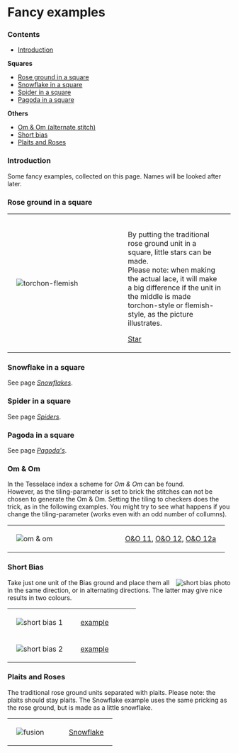 <style> 
  table th, td {padding: 20px;} 
  th, td {width: 50%; text-align:left;}
  span.stch {background-color:oldlace;}
  span.eleme {background-color:linen;}
</style>

<body>

<h1>Fancy examples</h1>

<h3>Contents</h3>
<p><ul>
  <li><a href="#fanc-intr">Introduction</a></li>
</ul></p> 
<b>Squares</b>
<p><ul>
  <li><a href="#fanc-rose">Rose ground in a square</a></li>
  <li><a href="#fanc-snow">Snowflake in a square</a></li>
  <li><a href="#fanc-spin">Spider in a square</a></li>
  <li><a href="#fanc-pago">Pagoda in a square</a></li>
</ul></p>
<b>Others</b>
<p><ul>
  <li><a href="#fanc-omom">Om & Om (alternate stitch)</a></li>
  <li><a href="#fanc-bias">Short bias</a></li>
  <li><a href="#fanc-plai">Plaits and Roses</a></li>
</ul></p>

<h3 id="fanc-intr">Introduction</h3>
<p>
Some fancy examples, collected on this page. Names will be looked after later.
</p>

<h3 id="fanc-rose">Rose ground in a square</h3>
<table><tr>
  <td><img alt="torchon-flemish" src="https://maetempels.github.io/MAE-gf/images_wt/gf-tor-vl.png"> </td>
  <td><p>By putting the traditional rose ground unit in a square, little stars can be made.<br>
Please note: when making the actual lace, it will make a big difference if the unit in the middle is made torchon-style or flemish-style, as the picture illustrates.</p>
<a href="https://d-bl.github.io/GroundForge/index.html?m=586-21%0A-48317%0A5-4-7-%0A%3Bbricks%3B16%3B16%3B0%3B0&s1=ctctt%20E3%3Dc%20A3%3Dc%20E2%3Dctt%20A2%3Dctt%20A1%3Dctcl%20E1%3Dctcr%20F2%3Dctct%20F3%3Dctct">Star</a></td>
</tr></table>

<h3 id="fanc-snow">Snowflake in a square</h3>
<p>
See page <a href="https://github.com/MAETempels/MAE-gf/wiki/Snowflakes#snowflake-in-a-square"><i>Snowflakes</i></a>.
</p>

<h3 id="fanc-spin">Spider in a square</h3>
<p>
See page <a href="https:///github.com/MAETempels/MAE-gf/wiki/Spiders#spiders-in-a-square"><i>Spiders</i></a>.
</p>

<h3 id="fanc-pago">Pagoda in a square</h3>
<p>
See page <a href="https://github.com/MAETempels/MAE-gf/wiki/Pagoda's-or-Triangular-grounds#pagoda-in-a-square"><i>Pagoda's</i></a>.
</p>

<h3 id="fanc-omom">Om & Om</h3>
<p>In the Tesselace index a scheme for <i>Om & Om</i> can be found.<br>
However, as the tiling-parameter is set to <span class="elem">brick</class> the stitches can not be chosen to generate the Om & Om. Setting the tiling to <span class="elem">checkers</span> does the trick, as in the following examples. You might try to see what happens if you change the tiling-parameter (works even with an odd number of collumns).
</p>
<table><tr>
  <td><img alt="om & om" src="https://maetempels.github.io/MAE-gf/images_wt/gf-oeno-11.png"></td>
  <td>
   <a href="https://d-bl.github.io/GroundForge/index.html?m=88%0A11%3Bchecker%3B24%3B24%3B0%3B0&s1=ct%20A1%3Dctct%20B2%3Dctct">O&O 11</a>,
   <a href="https://d-bl.github.io/GroundForge/index.html?m=888%0A111%0A888%0A111%0A888%0A111%3Bchecker%3B24%3B24%3B0%3B0&s1=ct%20A1%3Dctct%20B2%3Dctct%20C3%3Dctct%20A4%3Dctct%20B5%3Dctct%20C6%3Dctct">O&O 12</a>,
    <a href="https://d-bl.github.io/GroundForge/index.html?m=888%0A111%3Bchecker%3B24%3B24%3B0%3B0&s1=ctct%20A1%3Dct%20C1%3Dct">O&O 12a</a>
  </td>
  </tr></table>

<h3 id="fanc-bias">Short Bias</h3>
<p>
<img alt="short bias photo" align="right" src="https://maetempels.github.io/MAE-gf/photos/gf-0228-foto.jpg">
Take just one unit of the Bias ground and place them all in the same direction, or in alternating directions. The latter may give nice results in two colours.
</p>
<table><tr>
  <td><img alt="short bias 1" src="https://maetempels.github.io/MAE-gf/images_wt/gf%200228-OG.png"></td>
  <td>
    <a href="https://d-bl.github.io/GroundForge/index.html?m=86-5%0A4-5-%3Bbricks%3B16%3B16%3B0%3B0&s1=ctc%20C1%3Dtct">example</a>
  </td>
</tr><tr>
  <td><img alt="short bias 2" src="https://maetempels.github.io/MAE-gf/images_wt/gf%200228%20OGy.png"></td>   
  <td>
    <a href="https://d-bl.github.io/GroundForge/index.html?m=15-2%0A7-5-%0A-586%0A5-4-%3Bchecker%3B16%3B16%3B0%3B0&s1=ctc%20A3%3Dtct%20C1%3Dtct">example</a>
  </td> 
</tr></table>

<h3 id="fanc-plai">Plaits and Roses</h3>
<p>The traditional rose ground units separated with plaits. Please note: the plaits should stay plaits. The Snowflake example uses the same pricking as the rose ground, but is made as a little snowflake.
</p>
<table><tr>
  <td><img alt="fusion" src="https://maetempels.github.io/MAE-gf/images_wt/gf-fusion.png"></td>
  <td>
    <a href="https://d-bl.github.io/GroundForge/index.html?m=--B-C---%0A-E-5-O-K%0A5-----5-%0A-------5%3Bbricks%3B24%3B24%3B0%3B0&s1=ct%20H4%3Dctctctctc%20D4%3Dctctctctc%20B2%3Dctct%20A3%3Dcr%20C3%3Dcl%20B4%3Dc">Snowflake</a>
  </td>
</tr></table>

</body>
